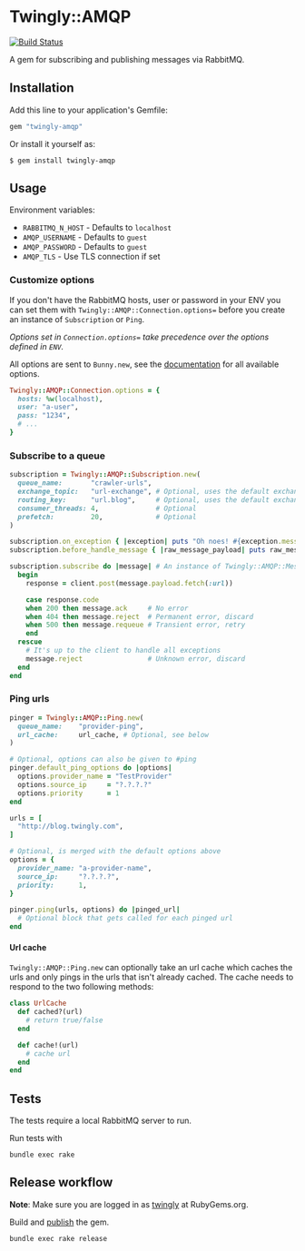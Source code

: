 # Twingly::AMQP

[![Build Status](https://travis-ci.org/twingly/twingly-amqp.svg?branch=master)](https://travis-ci.org/twingly/twingly-amqp)


A gem for subscribing and publishing messages via RabbitMQ.

## Installation

Add this line to your application's Gemfile:

```ruby
gem "twingly-amqp"
```

Or install it yourself as:

    $ gem install twingly-amqp

## Usage

Environment variables:

* `RABBITMQ_N_HOST` - Defaults to `localhost`
* `AMQP_USERNAME` - Defaults to `guest`
* `AMQP_PASSWORD` - Defaults to `guest`
* `AMQP_TLS` - Use TLS connection if set

### Customize options

If you don't have the RabbitMQ hosts, user or password in your ENV you can set them with `Twingly::AMQP::Connection.options=` before you create an instance of `Subscription` or `Ping`.

*Options set in `Connection.options=` take precedence over the options defined in `ENV`.*

All options are sent to `Bunny.new`, see the [documentation][ruby-bunny] for all available options.

```ruby
Twingly::AMQP::Connection.options = {
  hosts: %w(localhost),
  user: "a-user",
  pass: "1234",
  # ...
}
```

[ruby-bunny]: http://rubybunny.info/articles/connecting.html

### Subscribe to a queue

```ruby
subscription = Twingly::AMQP::Subscription.new(
  queue_name:       "crawler-urls",
  exchange_topic:   "url-exchange", # Optional, uses the default exchange if omitted
  routing_key:      "url.blog",     # Optional, uses the default exchange if omitted
  consumer_threads: 4,              # Optional
  prefetch:         20,             # Optional
)

subscription.on_exception { |exception| puts "Oh noes! #{exception.message}" }
subscription.before_handle_message { |raw_message_payload| puts raw_message }

subscription.subscribe do |message| # An instance of Twingly::AMQP::Message
  begin
    response = client.post(message.payload.fetch(:url))

    case response.code
    when 200 then message.ack     # No error
    when 404 then message.reject  # Permanent error, discard
    when 500 then message.requeue # Transient error, retry
    end
  rescue
    # It's up to the client to handle all exceptions
    message.reject                # Unknown error, discard
  end
end
```

### Ping urls

```ruby
pinger = Twingly::AMQP::Ping.new(
  queue_name:    "provider-ping",
  url_cache:     url_cache, # Optional, see below
)

# Optional, options can also be given to #ping
pinger.default_ping_options do |options|
  options.provider_name = "TestProvider"
  options.source_ip     = "?.?.?.?"
  options.priority      = 1
end

urls = [
  "http://blog.twingly.com",
]

# Optional, is merged with the default options above
options = {
  provider_name: "a-provider-name",
  source_ip:     "?.?.?.?",
  priority:      1,
}

pinger.ping(urls, options) do |pinged_url|
  # Optional block that gets called for each pinged url
end
```

#### Url cache

`Twingly::AMQP::Ping.new` can optionally take an url cache which caches the urls and only pings in the urls that isn't already cached. The cache needs to respond to the two following methods:

```ruby
class UrlCache
  def cached?(url)
    # return true/false
  end

  def cache!(url)
    # cache url
  end
end
```

## Tests

The tests require a local RabbitMQ server to run.

Run tests with

```shell
bundle exec rake
```

## Release workflow

**Note**: Make sure you are logged in as [twingly][twingly-rubygems] at RubyGems.org.

Build and [publish](http://guides.rubygems.org/publishing/) the gem.

    bundle exec rake release

[twingly-rubygems]: https://rubygems.org/profiles/twingly
